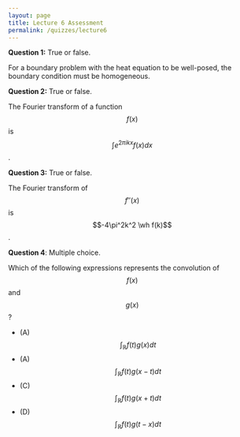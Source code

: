 ```yaml
---
layout: page
title: Lecture 6 Assessment
permalink: /quizzes/lecture6
---
```



**Question 1:**  True or false.

For a boundary problem with the heat equation to be well-posed, the boundary condition must be homogeneous.

**Question 2:**  True or false.

The Fourier transform of a function $$f(x)$$ is $$\int e^{2\pi i kx}f(x)dx$$.

**Question 3:**  True or false.

The Fourier transform of $$f''(x)$$ is $$-4\pi^2k^2 \wh f(k)$$.

**Question 4**:  Multiple choice.

Which of the following expressions represents the convolution of $$f(x)$$ and $$g(x)$$?

* (A) $$\int_{\mathbb{R}}f(t)g(x)dt$$
* (A) $$\int_{\mathbb{R}}f(t)g(x-t)dt$$
* (C) $$\int_{\mathbb{R}}f(t)g(x+t)dt$$
* (D) $$\int_{\mathbb{R}}f(t)g(t-x)dt$$


